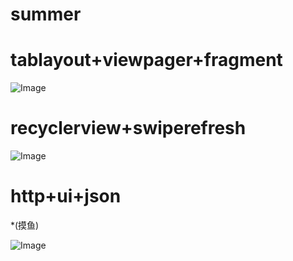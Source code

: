 # summer

# tablayout+viewpager+fragment

![Image](https://github.com/Xxxseventea/summer/blob/master/%E7%94%B0%E6%99%93%E7%85%8A/image/333.gif)

# recyclerview+swiperefresh

![Image](https://github.com/Xxxseventea/summer/blob/master/%E7%94%B0%E6%99%93%E7%85%8A/image/rv.gif)

# http+ui+json
*(摸鱼)

![Image](https://github.com/Xxxseventea/summer/blob/master/%E7%94%B0%E6%99%93%E7%85%8A/image/Screenshot_20190717-172432.jpg)
